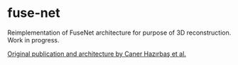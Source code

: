 # fuse-net
Reimplementation of FuseNet architecture for purpose of 3D reconstruction. Work in progress.


[Original publication and architecture by Caner Hazırbaş et al.](https://www.researchgate.net/publication/308311897_FuseNet_Incorporating_Depth_into_Semantic_Segmentation_via_Fusion-Based_CNN_Architecture)
